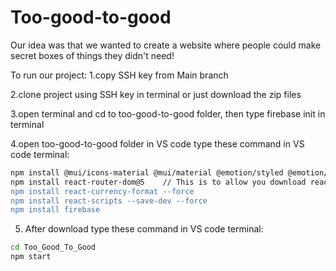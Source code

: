 # Too-good-to-good
Our idea was that we wanted to create a website where people could make secret boxes of things they didn't need!


To run our project:
1.copy SSH key from Main branch

2.clone project using SSH key in terminal or just download the zip files

3.open terminal and cd to too-good-to-good folder, then type firebase init in terminal

4.open too-good-to-good folder in VS code
type these command in VS code terminal: 
 ```bash
npm install @mui/icons-material @mui/material @emotion/styled @emotion/react
npm install react-router-dom@5    // This is to allow you download react-router-dom version 5, if you have download before please make sure it's the same version.
npm install react-currency-format --force
npm install react-scripts --save-dev --force
npm install firebase
```

5. After download
type these command in VS code terminal:
```bash
cd Too_Good_To_Good
npm start
```
